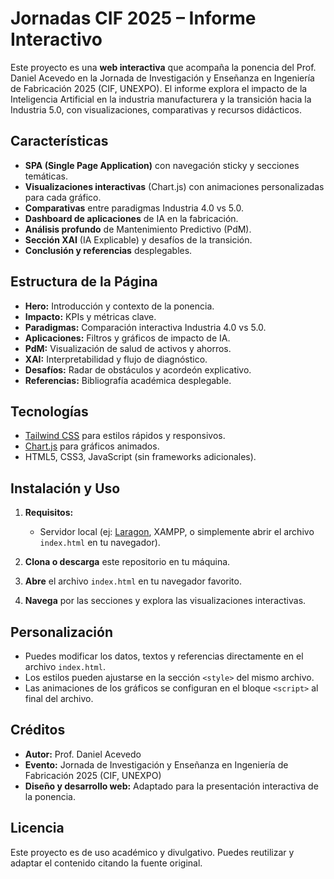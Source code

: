 # Jornadas CIF 2025 – Informe Interactivo

Este proyecto es una **web interactiva** que acompaña la ponencia del Prof. Daniel Acevedo en la Jornada de Investigación y Enseñanza en Ingeniería de Fabricación 2025 (CIF, UNEXPO). El informe explora el impacto de la Inteligencia Artificial en la industria manufacturera y la transición hacia la Industria 5.0, con visualizaciones, comparativas y recursos didácticos.

## Características

- **SPA (Single Page Application)** con navegación sticky y secciones temáticas.
- **Visualizaciones interactivas** (Chart.js) con animaciones personalizadas para cada gráfico.
- **Comparativas** entre paradigmas Industria 4.0 vs 5.0.
- **Dashboard de aplicaciones** de IA en la fabricación.
- **Análisis profundo** de Mantenimiento Predictivo (PdM).
- **Sección XAI** (IA Explicable) y desafíos de la transición.
- **Conclusión y referencias** desplegables.

## Estructura de la Página

- **Hero:** Introducción y contexto de la ponencia.
- **Impacto:** KPIs y métricas clave.
- **Paradigmas:** Comparación interactiva Industria 4.0 vs 5.0.
- **Aplicaciones:** Filtros y gráficos de impacto de IA.
- **PdM:** Visualización de salud de activos y ahorros.
- **XAI:** Interpretabilidad y flujo de diagnóstico.
- **Desafíos:** Radar de obstáculos y acordeón explicativo.
- **Referencias:** Bibliografía académica desplegable.

## Tecnologías

- [Tailwind CSS](https://tailwindcss.com/) para estilos rápidos y responsivos.
- [Chart.js](https://www.chartjs.org/) para gráficos animados.
- HTML5, CSS3, JavaScript (sin frameworks adicionales).

## Instalación y Uso

1. **Requisitos:**

   - Servidor local (ej: [Laragon](https://laragon.org/), XAMPP, o simplemente abrir el archivo `index.html` en tu navegador).

2. **Clona o descarga** este repositorio en tu máquina.

3. **Abre** el archivo `index.html` en tu navegador favorito.

4. **Navega** por las secciones y explora las visualizaciones interactivas.

## Personalización

- Puedes modificar los datos, textos y referencias directamente en el archivo `index.html`.
- Los estilos pueden ajustarse en la sección `<style>` del mismo archivo.
- Las animaciones de los gráficos se configuran en el bloque `<script>` al final del archivo.

## Créditos

- **Autor:** Prof. Daniel Acevedo
- **Evento:** Jornada de Investigación y Enseñanza en Ingeniería de Fabricación 2025 (CIF, UNEXPO)
- **Diseño y desarrollo web:** Adaptado para la presentación interactiva de la ponencia.

## Licencia

Este proyecto es de uso académico y divulgativo. Puedes reutilizar y adaptar el contenido citando la fuente original.
